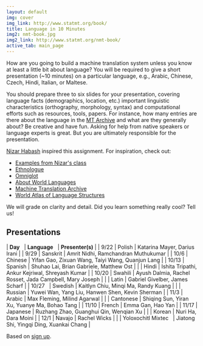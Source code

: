 ```yaml
---
layout: default
img: cover
img_link: http://www.statmt.org/book/
title: Language in 10 Minutes
img2: nmt-book.jpg
img2_link: http://www.statmt.org/nmt-book/
active_tab: main_page 
---
```


How are you going to build a machine translation system unless you know at
least a little bit about language? You will be required to give 
a short presentation (~10 minutes) on a particular language, 
e.g., Arabic, Chinese, Czech, Hindi, Italian, or Maltese.

You should prepare three to six slides for your presentation, covering
language facts (demographics, location, etc.) important linguistic 
characteristics (orthography, morphology, syntax) and computational efforts 
such as resources, tools, papers. For instance,  how many entries are there
about the language in the [MT Archive](http://www.mt-archive.info/) 
and what are they generally about? Be creative and have fun. 
Asking for help from native speakers or language experts is great.
But you are ultimately responsible for the presentation.

[Nizar Habash](http://www.nizarhabash.com/) inspired this assignment.
For inspiration, check out:

* [Examples from Nizar's class](https://sites.google.com/site/comse6998machinetranslation/language-in-10-minutes)
* [Ethnologue](http://www.ethnologue.com/)
* [Omniglot](http://www.omniglot.com/)
* [About World Languages](http://www.aboutworldlanguages.com/)
* [Machine Translation Archive](http://www.mt-archive.info/)
* [World Atlas of Language Structures](http://wals.info/)

We will grade on clarity and detail. Did you learn 
something really cool? Tell us!

Presentations
-------------

| **Day**&nbsp;&nbsp; | **Language**&nbsp;&nbsp; | **Presenter(s)** |
| 9/22  | Polish | Katarina Mayer, Darius Irani |
| 9/29  | Sanskrit | Amrit Nidhi, Ramchandran Muthukumar |
| 10/6  | Chinese | Yifan Gao, Zixuan Wang, Taiyi Wang, Quanjun Lang |
| 10/13 | Spanish | Shuhao Lai, Brian Gabriele, Matthew Ost |
|       | Hindi | Ishita Tripathi, Ankur Kejriwal, Shreyash Kumar |
| 10/20 | Swahili | Ayush Dalmia, Rachel Rosset, Jada Campbell, Mary Joseph |
|       | Latin | Gabriel Givelber, James Scharf |
| 10/27&nbsp;&nbsp; | Swedish | Kaitlyn Chiu, Minqi Ma, Randy Kuang |
|       | Russian | Yuwei Wan, Yang Liu, Hanwen Shen, Kevin Sherman |
| 11/3  | Arabic | Max Fleming, Milind Agarwal |
|       | Cantonese | Shiqing Sun, Yiran Xu, Yuanye Ma, Bohao Tang |
| 11/10 | French | Emma Gan, Hao Yan |
| 11/17 | Japanese | Ruzhang Zhao, Guanghui Qin, Wenqian Xu |
|       | Korean | Nuri Ha, Dara Moini |
| 12/1  | Navajo | Rachel Wicks |
|       | Yoloxochitl&nbsp;Mixtec&nbsp;&nbsp; | Jiatong Shi, Yingqi Ding, Xuankai Chang |

Based on [sign up](https://docs.google.com/document/d/16nZiuk4555oQNVJ5H7AH_WpmanYC7H74H95ZczqRA-Y/edit?usp=sharing).



